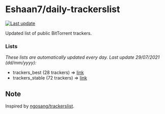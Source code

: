 
# Eshaan7/daily-trackerslist 

[![Last update](https://img.shields.io/badge/Last%20update-29/07/2021-blue.svg)](#)

Updated list of public BitTorrent trackers.

### Lists
*These lists are automatically updated every day. Last update 29/07/2021 (_dd/mm/yyyy_):*

* trackers_best (28 trackers) => [link](https://raw.githubusercontent.com/eshaan7/daily-trackerslist/master/trackers_best.txt)
* trackers_stable (72 trackers) => [link](https://raw.githubusercontent.com/eshaan7/daily-trackerslist/master/trackers_stable.txt)

## Note

Inspired by [ngosang/trackerslist](https://github.com/ngosang/trackerslist).
